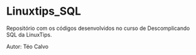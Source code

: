 # Linuxtips_SQL
Repositório com os códigos desenvolvidos no curso de Descomplicando SQL da LinuxTips.

Autor: Téo Calvo
